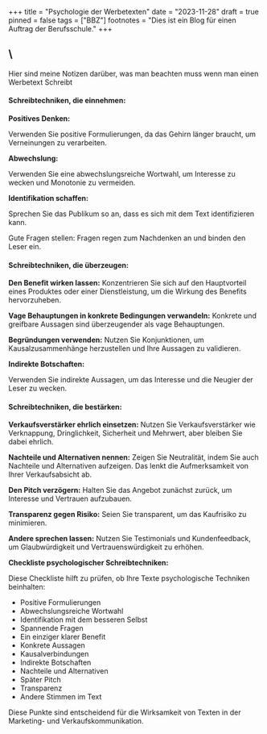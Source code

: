 +++
title = "Psychologie der Werbetexten"
date = "2023-11-28"
draft = true
pinned = false
tags = ["BBZ"]
footnotes = "Dies ist ein Blog für einen Auftrag der Berufsschule."
+++
## \
Hier sind meine Notizen darüber, was man beachten muss wenn man einen Werbetext Schreibt



#### Schreibtechniken, die einnehmen:

 **Positives Denken:** 

Verwenden Sie positive Formulierungen, da das Gehirn länger braucht, um Verneinungen zu verarbeiten. 

**Abwechslung:** 

Verwenden Sie eine abwechslungsreiche Wortwahl, um Interesse zu wecken und Monotonie zu vermeiden. 

**Identifikation schaffen:** 

Sprechen Sie das Publikum so an, dass es sich mit dem Text identifizieren kann. 

Gute Fragen stellen: Fragen regen zum Nachdenken an und binden den Leser ein. 



#### **Schreibtechniken, die überzeugen:**

**Den Benefit wirken lassen:** Konzentrieren Sie sich auf den Hauptvorteil eines Produktes oder einer Dienstleistung, um die Wirkung des Benefits hervorzuheben.

**Vage Behauptungen in konkrete Bedingungen verwandeln:** Konkrete und greifbare Aussagen sind überzeugender als vage Behauptungen.

**Begründungen verwenden:** Nutzen Sie Konjunktionen, um Kausalzusammenhänge herzustellen und Ihre Aussagen zu validieren.

**Indirekte Botschaften:**

Verwenden Sie indirekte Aussagen, um das Interesse und die Neugier der Leser zu wecken.

#### **Schreibtechniken, die bestärken:**

**Verkaufsverstärker ehrlich einsetzen:** Nutzen Sie Verkaufsverstärker wie Verknappung, Dringlichkeit, Sicherheit und Mehrwert, aber bleiben Sie dabei ehrlich.

**Nachteile und Alternativen nennen:** Zeigen Sie Neutralität, indem Sie auch Nachteile und Alternativen aufzeigen. Das lenkt die Aufmerksamkeit von Ihrer Verkaufsabsicht ab.

**Den Pitch verzögern:** Halten Sie das Angebot zunächst zurück, um Interesse und Vertrauen aufzubauen.

**Transparenz gegen Risiko:** Seien Sie transparent, um das Kaufrisiko zu minimieren.

**Andere sprechen lassen:** Nutzen Sie Testimonials und Kundenfeedback, um Glaubwürdigkeit und Vertrauenswürdigkeit zu erhöhen.

**Checkliste psychologischer Schreibtechniken:**

Diese Checkliste hilft zu prüfen, ob Ihre Texte psychologische Techniken beinhalten:

* Positive Formulierungen
* Abwechslungsreiche Wortwahl
* Identifikation mit dem besseren Selbst
* Spannende Fragen
* Ein einziger klarer Benefit
* Konkrete Aussagen
* Kausalverbindungen
* Indirekte Botschaften
* Nachteile und Alternativen
* Später Pitch
* Transparenz
* Andere Stimmen im Text

Diese Punkte sind entscheidend für die Wirksamkeit von Texten in der Marketing- und Verkaufskommunikation.